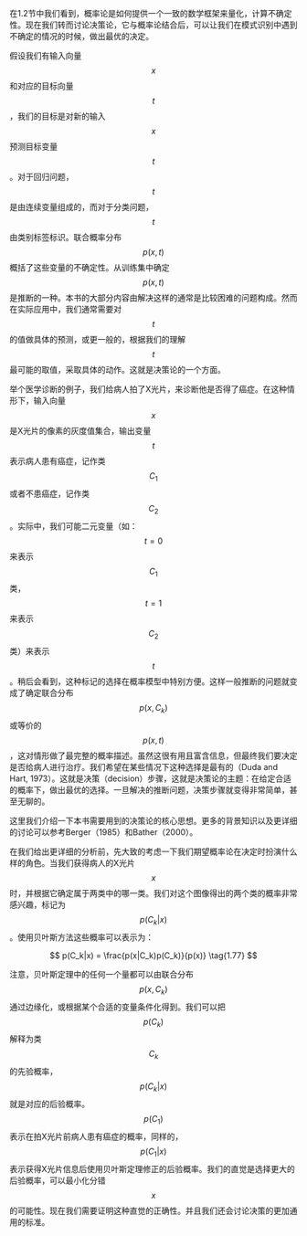 在1.2节中我们看到，概率论是如何提供一个一致的数学框架来量化，计算不确定性。现在我们转而讨论决策论，它与概率论结合后，可以让我们在模式识别中遇到不确定的情况的时候，做出最优的决定。    

假设我们有输入向量$$ x $$和对应的目标向量$$ t $$，我们的目标是对新的输入$$ x $$预测目标变量$$ t $$。对于回归问题，$$ t $$是由连续变量组成的，而对于分类问题，$$ t $$由类别标签标识。联合概率分布$$ p(x, t) $$概括了这些变量的不确定性。从训练集中确定$$ p(x, t) $$是推断的一种。本书的大部分内容由解决这样的通常是比较困难的问题构成。然而在实际应用中，我们通常需要对$$ t $$的值做具体的预测，或更一般的，根据我们的理解$$ t
$$最可能的取值，采取具体的动作。这就是决策论的一个方面。    

举个医学诊断的例子，我们给病人拍了X光片，来诊断他是否得了癌症。在这种情形下，输入向量$$ x $$是X光片的像素的灰度值集合，输出变量$$ t $$表示病人患有癌症，记作类$$ C_1 $$或者不患癌症，记作类$$ C_2 $$。实际中，我们可能二元变量（如：$$ t = 0 $$来表示$$ C_1 $$类，$$ t = 1 $$来表示$$ C_2 $$类）来表示$$ t $$。稍后会看到，这种标记的选择在概率模型中特别方便。这样一般推断的问题就变成了确定联合分布$$ p(x, C_k) $$或等价的$$ p(x, t)
$$，这对情形做了最完整的概率描述。虽然这很有用且富含信息，但最终我们要决定是否给病人进行治疗。我们希望在某些情况下这种选择是最有的（Duda and Hart, 1973）。这就是决策（decision）步骤，这就是决策论的主题：在给定合适的概率下，做出最优的选择。一旦解决的推断问题，决策步骤就变得非常简单，甚至无聊的。     

这里我们介绍一下本书需要用到的决策论的核心思想。更多的背景知识以及更详细的讨论可以参考Berger（1985）和Bather（2000）。    

在我们给出更详细的分析前，先大致的考虑一下我们期望概率论在决定时扮演什么样的角色。当我们获得病人的X光片$$ x $$时，并根据它确定属于两类中的哪一类。我们对这个图像得出的两个类的概率非常感兴趣，标记为$$ p(C_k|x) $$。使用贝叶斯方法这些概率可以表示为：    

$$
p(C_k|x) = \frac{p(x|C_k)p(C_k)}{p(x)} \tag{1.77}
$$    

注意，贝叶斯定理中的任何一个量都可以由联合分布$$ p(x, C_k) $$通过边缘化，或根据某个合适的变量条件化得到。我们可以把$$ p(C_k) $$解释为类$$ C_k $$的先验概率，$$ p(C_k|x) $$就是对应的后验概率。$$ p(C_1) $$表示在拍X光片前病人患有癌症的概率，同样的，$$ p(C_1|x) $$表示获得X光片信息后使用贝叶斯定理修正的后验概率。我们的直觉是选择更大的后验概率，可以最小化分错$$ x $$的可能性。现在我们需要证明这种直觉的正确性。并且我们还会讨论决策的更加通用的标准。    


